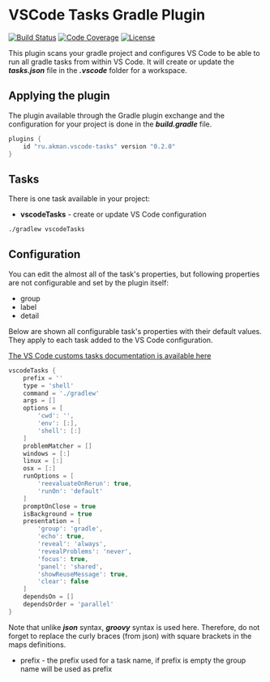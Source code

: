# VSCode Tasks Gradle Plugin

[![Build Status](https://travis-ci.org/akman/vscode-tasks.svg?branch=master)](https://travis-ci.org/akman/vscode-tasks)
[![Code Coverage](https://codecov.io/gh/akman/vscode-tasks/branch/master/graph/badge.svg)](https://codecov.io/gh/akman/vscode-tasks)
[![License](https://img.shields.io/github/license/akman/vscode-tasks.svg)](https://github.com/akman/vscode-tasks/blob/master/LICENSE)

This plugin scans your gradle project and configures VS Code to be able
to run all gradle tasks from within VS Code. It will create or update
the ***tasks.json*** file in the ***.vscode*** folder for a workspace.

## Applying the plugin

The plugin available through the Gradle plugin exchange and the configuration
for your project is done in the ***build.gradle*** file.

```groovy
plugins {
    id "ru.akman.vscode-tasks" version "0.2.0"
}
```

## Tasks

There is one task available in your project:

- **vscodeTasks** - create or update VS Code configuration

```bash
./gradlew vscodeTasks
```

## Configuration

You can edit the almost all of the task's properties, but following properties
are not configurable and set by the plugin itself:

- group
- label
- detail

Below are shown all configurable task's properties with their default values.
They apply to each task added to the VS Code configuration.

[The VS Code customs tasks documentation is available here][see]

```groovy
vscodeTasks {
    prefix = ''
    type = 'shell'
    command = './gradlew'
    args = []
    options = [
        'cwd': '',
        'env': [:],
        'shell': [:]
    ]
    problemMatcher = []
    windows = [:]
    linux = [:]
    osx = [:]
    runOptions = [
        'reevaluateOnRerun': true,
        'runOn': 'default'
    ]
    promptOnClose = true
    isBackground = true
    presentation = [
        'group': 'gradle',
        'echo': true,
        'reveal': 'always',
        'revealProblems': 'never',
        'focus': true,
        'panel': 'shared',
        'showReuseMessage': true,
        'clear': false
    ]
    dependsOn = []
    dependsOrder = 'parallel'
}
```

Note that unlike ***json*** syntax, ***groovy*** syntax is used here. Therefore,
do not forget to replace the curly braces (from json) with square brackets in
the maps definitions.

- prefix - the prefix used for a task name,
  if prefix is empty the group name will be used as prefix

[see]: https://code.visualstudio.com/docs/editor/tasks#_custom-tasks
